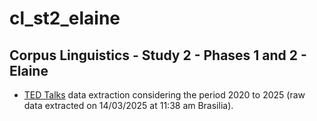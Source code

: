# cl_st2_elaine
## Corpus Linguistics - Study 2 - Phases 1 and 2 - Elaine

- [TED Talks](https://www.ted.com/talks) data extraction considering the period 2020 to 2025 (raw data extracted on 14/03/2025 at 11:38 am Brasilia).
